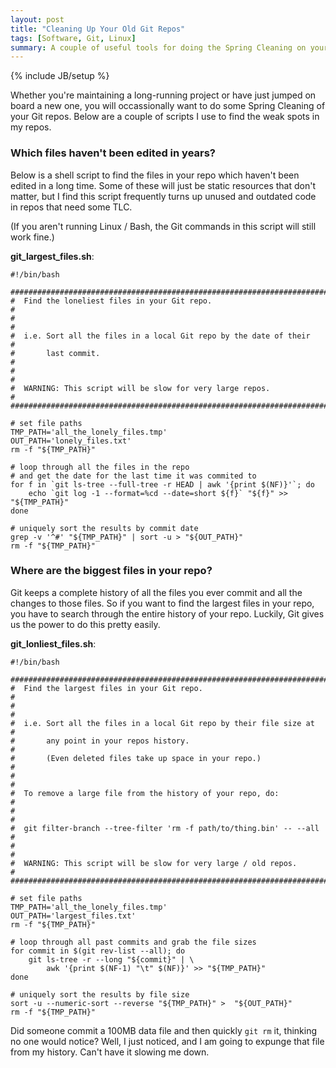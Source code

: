 ```yaml
---
layout: post
title: "Cleaning Up Your Old Git Repos"
tags: [Software, Git, Linux]
summary: A couple of useful tools for doing the Spring Cleaning on your old Git repos.
---
```

{% include JB/setup %}

Whether you're maintaining a long-running project or have just jumped on board a new one, you will occassionally want to do some Spring Cleaning of your Git repos. Below are a couple of scripts I use to find the weak spots in my repos.

### Which files haven't been edited in years?

Below is a shell script to find the files in your repo which haven't been edited in a long time. Some of these will just be static resources that don't matter, but I find this script frequently turns up unused and outdated code in repos that need some TLC.

(If you aren't running Linux / Bash, the Git commands in this script will still work fine.)

**git_largest_files.sh**:

```shell
#!/bin/bash

########################################################################
#  Find the loneliest files in your Git repo.                          #
#                                                                      #
#  i.e. Sort all the files in a local Git repo by the date of their    #
#       last commit.                                                   #
#                                                                      #
#  WARNING: This script will be slow for very large repos.             #
########################################################################

# set file paths
TMP_PATH='all_the_lonely_files.tmp'
OUT_PATH='lonely_files.txt'
rm -f "${TMP_PATH}"

# loop through all the files in the repo
# and get the date for the last time it was commited to
for f in `git ls-tree --full-tree -r HEAD | awk '{print $(NF)}'`; do
	echo `git log -1 --format=%cd --date=short ${f}` "${f}" >> "${TMP_PATH}"
done

# uniquely sort the results by commit date
grep -v '^#' "${TMP_PATH}" | sort -u > "${OUT_PATH}"
rm -f "${TMP_PATH}"
```

### Where are the biggest files in your repo?

Git keeps a complete history of all the files you ever commit and all the changes to those files. So if you want to find the largest files in your repo, you have to search through the entire history of your repo. Luckily, Git gives us the power to do this pretty easily.

**git_lonliest_files.sh**:

```shell
#!/bin/bash

########################################################################
#  Find the largest files in your Git repo.                            #
#                                                                      #
#  i.e. Sort all the files in a local Git repo by their file size at   #
#       any point in your repos history.                               #
#       (Even deleted files take up space in your repo.)               #
#                                                                      #
#  To remove a large file from the history of your repo, do:           #
#                                                                      #
#  git filter-branch --tree-filter 'rm -f path/to/thing.bin' -- --all  #
#                                                                      #
#  WARNING: This script will be slow for very large / old repos.       #
########################################################################

# set file paths
TMP_PATH='all_the_lonely_files.tmp'
OUT_PATH='largest_files.txt'
rm -f "${TMP_PATH}"

# loop through all past commits and grab the file sizes
for commit in $(git rev-list --all); do
	git ls-tree -r --long "${commit}" | \
		awk '{print $(NF-1) "\t" $(NF)}' >> "${TMP_PATH}"
done

# uniquely sort the results by file size
sort -u --numeric-sort --reverse "${TMP_PATH}" >  "${OUT_PATH}"
rm -f "${TMP_PATH}"

```
Did someone commit a 100MB data file and then quickly `git rm` it, thinking no one would notice? Well, I just noticed, and I am going to expunge that file from my history. Can't have it slowing me down.

